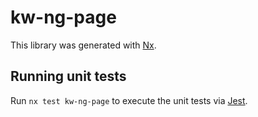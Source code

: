 # kw-ng-page

This library was generated with [Nx](https://nx.dev).


## Running unit tests

Run `nx test kw-ng-page` to execute the unit tests via [Jest](https://jestjs.io).


